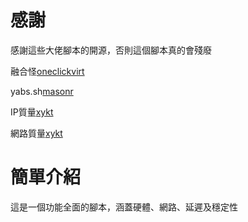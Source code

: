 # 感謝
感謝這些大佬腳本的開源，否則這個腳本真的會殘廢

融合怪[oneclickvirt](https://github.com/oneclickvirt/ecs)

yabs.sh[masonr](https://github.com/masonr/yet-another-bench-script)

IP質量[xykt](https://github.com/xykt/IPQuality)

網路質量[xykt](https://github.com/xykt/NetQuality)

# 簡單介紹
這是一個功能全面的腳本，涵蓋硬體、網路、延遲及穩定性
